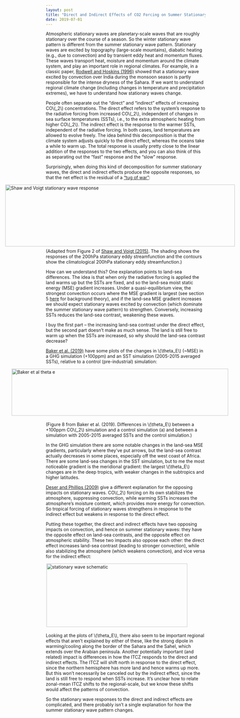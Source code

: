 ```yaml
---
layout: post
title: "Direct and Indirect Effects of CO2 Forcing on Summer Stationary Waves"
date: 2019-07-01
---
```


<p>Atmospheric stationary waves are planetary-scale waves that are roughly stationary over the course of a season. So the winter stationary wave pattern is different from the summer stationary wave pattern. Stationary waves are excited by topography (large-scale mountains), diabatic heating (e.g., due to convection) and by transient eddy heat and momentum fluxes. These waves transport heat, moisture and momentum around the climate system, and play an important role in regional climates. For example, in a classic paper, <a href="https://rmets.onlinelibrary.wiley.com/doi/10.1002/qj.49712253408">Rodwell and Hoskins (1996)</a> showed that a stationary wave excited by convection over India during the monsoon season is partly responsible for the intense dryness of the Sahara. If we want to understand regional climate change (including changes in temperature and precipitation extremes), we have to understand how stationary waves change.</p>

<p>People often separate out the “direct” and “indirect” effects of increasing CO\(_2\) concentrations. The direct effect refers to the system’s response to the radiative forcing from increased CO\(_2\), independent of changes in sea surface temperatures (SSTs), i.e., to the extra atmospheric heating from higher CO\(_2\). The indirect effect is the response to the warmer SSTs, independent of the radiative forcing. In both cases, land temperatures are allowed to evolve freely. The idea behind this decomposition is that the climate system adjusts quickly to the direct effect, whereas the oceans take a while to warm up. The total response is usually pretty close to the linear addition of the responses to the two effects, and you can also think of this as separating out the “fast” response and the “slow” response.</p>

<p>Surprisingly, when doing this kind of decomposition for summer stationary waves, the direct and indirect effects produce the opposite responses, so that the net effect is the residual of a <a href="https://www.nature.com/articles/ngeo2449.pdf">“tug of war”</a>:</p>

<img src="http://nicklutsko.github.io/notes/images/Shaw_Voigt_Stationary.png" alt="Shaw and Voigt stationary wave response" style="position:absolute; left:100px; width:725px;height:195px;" class="center">
<br /><br /><br /><br /><br /><br /><br /><br /><br /><br /><br />

<p>(Adapted from Figure 2 of <a href="https://www.nature.com/articles/ngeo2449.pdf">Shaw and Voigt (2015)</a>. The shading shows the responses of the 200hPa stationary eddy streamfunction and the contours show the climatological 200hPa stationary eddy streamfunction.)</p> 

<p>How can we understand this? One explanation points to land-sea differences. The idea is that when only the radiative forcing is applied the land warms up but the SSTs are fixed, and so the land-sea moist static energy (MSE) gradient increases. Under a quasi-equilibrium view, the strongest convection occurs where the MSE gradient is largest (see section 5 <a href="https://journals.ametsoc.org/doi/pdf/10.1175/JAS3916.1">here</a> for background theory), and if the land-sea MSE gradient increases we should expect stationary waves excited by convection (which dominate the summer stationary wave pattern) to strengthen. Conversely, increasing SSTs reduces the land-sea contrast, weakening these waves.</p> 

<p>I buy the first part – the increasing land-sea contrast under the direct effect, but the second part doesn’t make as much sense. The land is still free to warm up when the SSTs are increased, so why should the land-sea contrast decrease?</p> 

<p><a href="https://link.springer.com/content/pdf/10.1007%2Fs00382-019-04786-1.pdf">Baker et al. (2019)</a> have some plots of the changes in \(\theta_E\) (~MSE) in a GHG simulation (+100ppm) and an SST simulation (2005-2015 averaged SSTs), relative to a control (pre-industrial) simulation:</p> 

<img src="http://nicklutsko.github.io/notes/images/Baker_et_al_theta_e.png" alt="Baker et al theta e" style="position:absolute; left:120px; width:684px;height:148px;" class="center">
<br /><br /><br /><br /><br /><br /><br /><br /><br />

<p>(Figure 8 from Baker et al. (2019). Differences in \(\theta_E\) between a +100ppm CO\(_2\) simulation and a control simulation (a) and between a simulation with 2005-2015 averaged SSTs and the control simulation.)</p> 

<p>In the GHG simulation there are some notable changes in the land-sea MSE gradients, particularly where they’ve put arrows, but the land-sea contrast actually decreases in some places, especially off the west coast of Africa. There are some land-sea changes in the SST simulation, but to me the most noticeable gradient is the meridional gradient: the largest \(\theta_E\) changes are in the deep tropics, with weaker changes in the subtropics and higher latitudes.</p>

<p><a href="https://journals.ametsoc.org/doi/full/10.1175/2008JCLI2453.1">Deser and Phillips (2009)</a> give a different explanation for the opposing impacts on stationary waves. CO\(_2\) forcing on its own stabilizes the atmosphere, suppressing convection, while warming SSTs increases the atmosphere’s moisture content, which provides more energy for convection. So tropical forcing of stationary waves strengthens in response to the indirect effect but weakens in response to the direct effect.</p>

<p>Putting these together, the direct and indirect effects have two opposing impacts on convection, and hence on summer stationary waves: they have the opposite effect on land-sea contrasts, and the opposite effect on atmospheric stability. These two impacts also oppose each other: the direct effect increases land-sea contrast (leading to stronger convection), while also stabilizing the atmosphere (which weakens convection), and vice versa for the indirect effect:</p>

<img src="http://nicklutsko.github.io/notes/images/stationary_wave_schematic.jpg" alt="stationary wave schematic" style="position:absolute; left:230px; width:445px;height:200px;" class="center">
<br /><br /><br /><br /><br /><br /><br /><br /><br /><br /><br /><br />

<p>Looking at the plots of \(\theta_E\), there also seem to be important regional effects that aren’t explained by either of these, like the strong dipole in warming/cooling along the border of the Sahara and the Sahel, which extends over the Arabian peninsula. Another potentially important (and related) impact is differences in how the ITCZ responds to the direct and indirect effects. The ITCZ will shift north in response to the direct effect, since the northern hemisphere has more land and hence warms up more. But this won’t necessarily be canceled out by the indirect effect, since the land is still free to respond when SSTs increase. It’s unclear how to relate zonal-mean ITCZ shifts to the regional-scale, but we know these shifts would affect the patterns of convection.</p> 

<p>So the stationary wave responses to the direct and indirect effects are complicated, and there probably isn’t a single explanation for how the summer stationary wave pattern changes.</p> 
